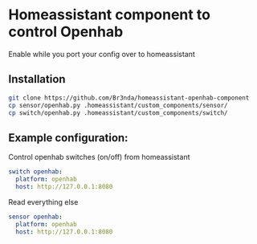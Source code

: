 # Homeassistant component to control Openhab
Enable while you port your config over to homeassistant

## Installation

```bash
git clone https://github.com/Br3nda/homeassistant-openhab-component
cp sensor/openhab.py .homeassistant/custom_components/sensor/
cp switch/openhab.py .homeassistant/custom_components/switch/
```

## Example configuration:

Control openhab switches (on/off) from homeassistant
```yml
switch openhab:
  platform: openhab
  host: http://127.0.0.1:8080
```


Read everything else
```yml
sensor openhab:
  platform: openhab
  host: http://127.0.0.1:8080
```
